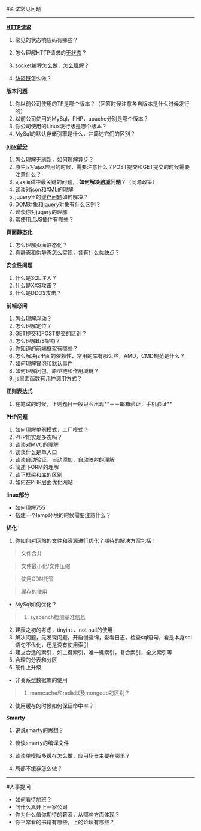 #面试常见问题
*****
**[HTTP请求](http://www.cnblogs.com/yin-jingyu/archive/2011/08/01/2123548.html)**

1.  常见的状态响应码有哪些？

2.  怎么理解HTTP请求的[无状态](http://network.chinabyte.com/240/13310240.shtml)？
3.  [socket](http://www.cnblogs.com/phpzxh/archive/2010/12/09/1901437.html)编程怎么做，[怎么理解](http://www.cnblogs.com/thinksasa/archive/2013/02/26/2934206.html)？
4.  [防盗链](http://windyli.blog.51cto.com/1300305/315283/)怎么做？

**版本问题**

1.  你以前公司使用的TP是哪个版本？（回答时候注意各自版本是什么时候发行的）
2. 以前公司使用的MySql，PHP，apache分别是哪个版本？
3. 你公司使用的Linux发行版是哪个版本？
4. MySql的默认存储引擎是什么，并简述它们的区别？

**[ajax部分](http://blog.csdn.net/chenmoquan/article/details/38560649)**

1. 怎么理解无刷新，如何理解异步？
2. 原生js写ajax应用的时候，需要注意什么？POST提交和GET提交的时候需要注意什么？
3. ajax面试中最关键的问题， **如何解决[跨域](http://bluelzx.iteye.com/blog/641012)问题**？（同源政策）
4. 谈谈对json和XML的理解
5. jquery里的[缓存问题](http://www.mianwww.com/html/2012/02/13486.html)如何解决？
6. DOM对象和jquery对象有什么区别？
7. 谈谈你对juqery的理解
8. 常使用点JS插件有哪些？

**页面静态化**

1. 怎么理解页面静态化？
2. 真静态和伪静态怎么实现，各有什么优缺点？


**安全性问题**

1. 什么是SQL注入？
2. 什么是XXS攻击？
3. 什么是DDOS攻击？ 

**前端必问**

1. 怎么理解浮动？
2. 怎么理解定位？
3. GET提交和POST提交的区别？
4. 怎么理解B/S架构？
5. 你知道的前端框架有哪些？
6. 怎么解决js里面的依赖性，常用的库有那么些，AMD，CMD规范是什么？
7. 如何理解冒泡和默认事件
8. 如何理解闭包，原型链和作用域链？
9. js里面函数有几种调用方式？

**正则表达式**

1. 在笔试的时候，正则题目一般只会出现**－－邮箱验证，手机验证**

**PHP问题**

1. 如何理解单例模式，工厂模式？
2. PHP能实现多态吗？
3. 谈谈对MVC的理解
4. 谈谈什么是单入口
5. 谈谈自动验证，自动添加，自动映射的理解
6. 简述下ORM的理解
7. 谈下框架和库的区别
8. 如何在PHP层面优化网站

**linux部分**
	
+ 如何理解755
+ 搭建一个lamp环境的时候需要注意什么？

**优化**

1. 你如何对网站的文件和资源进行优化？期待的解决方案包括：

>文件合并

>文件最小化/文件压缩

>使用CDN托管

>缓存的使用

+  MySql如何优化？

>1. sysbench检测基准信息
2.  建表之初的考虑，tinyint 、not null的使用
3. 解决问题，先发现问题。开启慢查询，查看日志，检查sql语句，看是本身sql语句不优化，还是没有使用索引
4. 建立合适的索引，如主键索引，唯一键索引，复合索引，全文索引等
5. 合理的分表和分区
6. 硬件上升级

+ 非关系型数据库的使用

>1. memcache和redis以及mongodb的区别？
2. 使用缓存的时候如何保证命中率？


**Smarty**

1. 说说smarty的思想？

2. 谈谈smarty的编译文件

3. 谈谈单模版多缓存怎么做，应用场景主要在哪里？

4. 局部不缓存怎么做？

 ****

#人事提问

+  如何看待加班？
+ 问什么离开上一家公司
+ 你为什么值你期待的薪资，从哪些方面体现？
+ 你平常看的书籍有哪些，上的论坛有哪些？